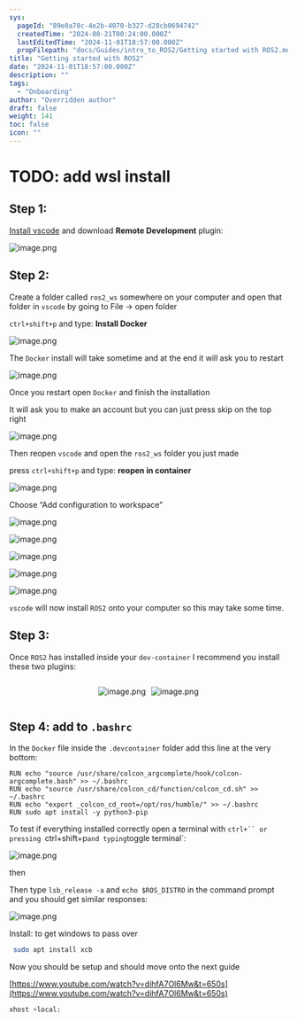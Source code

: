```yaml
---
sys:
  pageId: "89e0a78c-4e2b-4070-b327-d28cb0694742"
  createdTime: "2024-08-21T00:24:00.000Z"
  lastEditedTime: "2024-11-01T18:57:00.000Z"
  propFilepath: "docs/Guides/intro_to_ROS2/Getting started with ROS2.md"
title: "Getting started with ROS2"
date: "2024-11-01T18:57:00.000Z"
description: ""
tags:
  - "Onboarding"
author: "Overridden author"
draft: false
weight: 141
toc: false
icon: ""
---
```


# TODO: add wsl install

## Step 1:

[Install vscode](https://code.visualstudio.com/download) and download **Remote Development** plugin:

![image.png](https://prod-files-secure.s3.us-west-2.amazonaws.com/d518164a-d88e-44d1-a4ee-3adb3bd8bce0/efb52993-1881-4a40-b95e-6f020334f022/image.png?X-Amz-Algorithm=AWS4-HMAC-SHA256&X-Amz-Content-Sha256=UNSIGNED-PAYLOAD&X-Amz-Credential=ASIAZI2LB4665EVKASLT%2F20250429%2Fus-west-2%2Fs3%2Faws4_request&X-Amz-Date=20250429T022352Z&X-Amz-Expires=3600&X-Amz-Security-Token=IQoJb3JpZ2luX2VjEOn%2F%2F%2F%2F%2F%2F%2F%2F%2F%2FwEaCXVzLXdlc3QtMiJGMEQCIBqASpju%2B6bRoflo7GjLf%2B5%2Bi2URUSk2lh7tMrjxZ%2FAtAiBL4X6AdqqT4UsupVW6fwT%2FQUmi9jAFcjgQfKVDFqF5gCqIBAiC%2F%2F%2F%2F%2F%2F%2F%2F%2F%2F8BEAAaDDYzNzQyMzE4MzgwNSIMKujova6HyzzX1gQLKtwDbScR6ZBTV8rKGYJqNnZAX8GSneM9DTMYsOs9VO%2F0Dwf5xEK8dF5jRuQyq%2B7xw%2Fhei%2FN3nU%2Ft0imNHKQKU89hEbxDnl2kp%2BXYN382tmJ9A2H5sB2vX%2FkWcDxc5xZCnw%2FZanV1BaUxGGjfTNSRpWvL34SHjYJXHRsQe8SsDdbLUiwNC7nCJY0uMfdAMNTpsCQKjtg%2FPVNwGnuxGOtAeaQ9Pui1KmlQoW%2B5noZZe7uqa9smp6WN86QOnt7pWJdjMuhL9fOUubo%2FfOzFnyyzg%2Br3lJ0Hy57baDIFqOqjeXdC9TQy2lMRlum8Can%2Bu0lCFPzXQj4Q%2FKC9dnidVQ97E5CSl2Fxp6qLzEJPA47nyQ7w1mES2Qawr4%2Bv%2BCpf4w4V%2FrVa3xAnNkSt2ysGSdW90INFV8XArsW%2FHjPVgwOKins%2BHdIHc86yZsFlGHf%2Ba0%2BbVgvseh7Dbbvc4fCVHYxCcgQ0o2KBFe7XuYbT0rZyrS88E%2BhZah53KWC0%2FW%2FdnXwXe%2FZ3WRWn2ZvbP2Dq8RWObxxl9ZOodxN16Buw3lhwM3KkoZuTQh44djyQY%2BaAIlnUxhmDtuOB89QK2dKBsytqDNSIrQeLbjPQ2ioobQ4v2wqVhNPq5d3WEApzGTMWE4owpr%2FAwAY6pgEIgl4gLrnXHAeqUyOaPNHOjSZmJAJu%2FfQZj3gFSMXs6hMCCgKfk41ocXJAuxm%2BvWTCygGeqiNbx9XVMUj1GEGkHRR6nW62TzMWeMvdcH63ufCnwvwqHCUeL%2B2APoBcXq0IvEZIJ4jSNHDbP2o%2F2jB%2BsOLApGkxIp75T2a6RZj03wMybxm0NF%2BO3DUcJtrIppic8CjfrTSAG5MyJa9kiIGgg%2FinDKSf&X-Amz-Signature=6252514cb65f8e316276cdcd197188d50c4840e79a996a7999a990235a44a179&X-Amz-SignedHeaders=host&x-id=GetObject)

## Step 2:

Create a folder called `ros2_ws` somewhere on your computer and open that folder in `vscode` by going to File → open folder 

`ctrl+shift+p` and type: **Install Docker**

![image.png](https://prod-files-secure.s3.us-west-2.amazonaws.com/d518164a-d88e-44d1-a4ee-3adb3bd8bce0/2269dc0e-1cd5-47ff-bceb-c04ad9b2eab0/image.png?X-Amz-Algorithm=AWS4-HMAC-SHA256&X-Amz-Content-Sha256=UNSIGNED-PAYLOAD&X-Amz-Credential=ASIAZI2LB4665EVKASLT%2F20250429%2Fus-west-2%2Fs3%2Faws4_request&X-Amz-Date=20250429T022352Z&X-Amz-Expires=3600&X-Amz-Security-Token=IQoJb3JpZ2luX2VjEOn%2F%2F%2F%2F%2F%2F%2F%2F%2F%2FwEaCXVzLXdlc3QtMiJGMEQCIBqASpju%2B6bRoflo7GjLf%2B5%2Bi2URUSk2lh7tMrjxZ%2FAtAiBL4X6AdqqT4UsupVW6fwT%2FQUmi9jAFcjgQfKVDFqF5gCqIBAiC%2F%2F%2F%2F%2F%2F%2F%2F%2F%2F8BEAAaDDYzNzQyMzE4MzgwNSIMKujova6HyzzX1gQLKtwDbScR6ZBTV8rKGYJqNnZAX8GSneM9DTMYsOs9VO%2F0Dwf5xEK8dF5jRuQyq%2B7xw%2Fhei%2FN3nU%2Ft0imNHKQKU89hEbxDnl2kp%2BXYN382tmJ9A2H5sB2vX%2FkWcDxc5xZCnw%2FZanV1BaUxGGjfTNSRpWvL34SHjYJXHRsQe8SsDdbLUiwNC7nCJY0uMfdAMNTpsCQKjtg%2FPVNwGnuxGOtAeaQ9Pui1KmlQoW%2B5noZZe7uqa9smp6WN86QOnt7pWJdjMuhL9fOUubo%2FfOzFnyyzg%2Br3lJ0Hy57baDIFqOqjeXdC9TQy2lMRlum8Can%2Bu0lCFPzXQj4Q%2FKC9dnidVQ97E5CSl2Fxp6qLzEJPA47nyQ7w1mES2Qawr4%2Bv%2BCpf4w4V%2FrVa3xAnNkSt2ysGSdW90INFV8XArsW%2FHjPVgwOKins%2BHdIHc86yZsFlGHf%2Ba0%2BbVgvseh7Dbbvc4fCVHYxCcgQ0o2KBFe7XuYbT0rZyrS88E%2BhZah53KWC0%2FW%2FdnXwXe%2FZ3WRWn2ZvbP2Dq8RWObxxl9ZOodxN16Buw3lhwM3KkoZuTQh44djyQY%2BaAIlnUxhmDtuOB89QK2dKBsytqDNSIrQeLbjPQ2ioobQ4v2wqVhNPq5d3WEApzGTMWE4owpr%2FAwAY6pgEIgl4gLrnXHAeqUyOaPNHOjSZmJAJu%2FfQZj3gFSMXs6hMCCgKfk41ocXJAuxm%2BvWTCygGeqiNbx9XVMUj1GEGkHRR6nW62TzMWeMvdcH63ufCnwvwqHCUeL%2B2APoBcXq0IvEZIJ4jSNHDbP2o%2F2jB%2BsOLApGkxIp75T2a6RZj03wMybxm0NF%2BO3DUcJtrIppic8CjfrTSAG5MyJa9kiIGgg%2FinDKSf&X-Amz-Signature=9655f9c10fe026ce2802e4b1ffab9b0844f85ac1a9d6ac33f68f95c76c3c8d65&X-Amz-SignedHeaders=host&x-id=GetObject)

The `Docker` install will take sometime and at the end it will ask you to restart

![image.png](https://prod-files-secure.s3.us-west-2.amazonaws.com/d518164a-d88e-44d1-a4ee-3adb3bd8bce0/ed233f78-be33-4b1f-b89c-9c346c0e961e/image.png?X-Amz-Algorithm=AWS4-HMAC-SHA256&X-Amz-Content-Sha256=UNSIGNED-PAYLOAD&X-Amz-Credential=ASIAZI2LB4665EVKASLT%2F20250429%2Fus-west-2%2Fs3%2Faws4_request&X-Amz-Date=20250429T022352Z&X-Amz-Expires=3600&X-Amz-Security-Token=IQoJb3JpZ2luX2VjEOn%2F%2F%2F%2F%2F%2F%2F%2F%2F%2FwEaCXVzLXdlc3QtMiJGMEQCIBqASpju%2B6bRoflo7GjLf%2B5%2Bi2URUSk2lh7tMrjxZ%2FAtAiBL4X6AdqqT4UsupVW6fwT%2FQUmi9jAFcjgQfKVDFqF5gCqIBAiC%2F%2F%2F%2F%2F%2F%2F%2F%2F%2F8BEAAaDDYzNzQyMzE4MzgwNSIMKujova6HyzzX1gQLKtwDbScR6ZBTV8rKGYJqNnZAX8GSneM9DTMYsOs9VO%2F0Dwf5xEK8dF5jRuQyq%2B7xw%2Fhei%2FN3nU%2Ft0imNHKQKU89hEbxDnl2kp%2BXYN382tmJ9A2H5sB2vX%2FkWcDxc5xZCnw%2FZanV1BaUxGGjfTNSRpWvL34SHjYJXHRsQe8SsDdbLUiwNC7nCJY0uMfdAMNTpsCQKjtg%2FPVNwGnuxGOtAeaQ9Pui1KmlQoW%2B5noZZe7uqa9smp6WN86QOnt7pWJdjMuhL9fOUubo%2FfOzFnyyzg%2Br3lJ0Hy57baDIFqOqjeXdC9TQy2lMRlum8Can%2Bu0lCFPzXQj4Q%2FKC9dnidVQ97E5CSl2Fxp6qLzEJPA47nyQ7w1mES2Qawr4%2Bv%2BCpf4w4V%2FrVa3xAnNkSt2ysGSdW90INFV8XArsW%2FHjPVgwOKins%2BHdIHc86yZsFlGHf%2Ba0%2BbVgvseh7Dbbvc4fCVHYxCcgQ0o2KBFe7XuYbT0rZyrS88E%2BhZah53KWC0%2FW%2FdnXwXe%2FZ3WRWn2ZvbP2Dq8RWObxxl9ZOodxN16Buw3lhwM3KkoZuTQh44djyQY%2BaAIlnUxhmDtuOB89QK2dKBsytqDNSIrQeLbjPQ2ioobQ4v2wqVhNPq5d3WEApzGTMWE4owpr%2FAwAY6pgEIgl4gLrnXHAeqUyOaPNHOjSZmJAJu%2FfQZj3gFSMXs6hMCCgKfk41ocXJAuxm%2BvWTCygGeqiNbx9XVMUj1GEGkHRR6nW62TzMWeMvdcH63ufCnwvwqHCUeL%2B2APoBcXq0IvEZIJ4jSNHDbP2o%2F2jB%2BsOLApGkxIp75T2a6RZj03wMybxm0NF%2BO3DUcJtrIppic8CjfrTSAG5MyJa9kiIGgg%2FinDKSf&X-Amz-Signature=66f7636e2548d8e0cc383a6d6278d7fa518955bf9955a98c0b5d1e52248e1e3d&X-Amz-SignedHeaders=host&x-id=GetObject)

Once you restart open `Docker` and finish the installation

It will ask you to make an account but you can just press skip on the top right

![image.png](https://prod-files-secure.s3.us-west-2.amazonaws.com/d518164a-d88e-44d1-a4ee-3adb3bd8bce0/21010ad9-1659-4fd9-9f59-9932a09b2a3d/image.png?X-Amz-Algorithm=AWS4-HMAC-SHA256&X-Amz-Content-Sha256=UNSIGNED-PAYLOAD&X-Amz-Credential=ASIAZI2LB4665EVKASLT%2F20250429%2Fus-west-2%2Fs3%2Faws4_request&X-Amz-Date=20250429T022352Z&X-Amz-Expires=3600&X-Amz-Security-Token=IQoJb3JpZ2luX2VjEOn%2F%2F%2F%2F%2F%2F%2F%2F%2F%2FwEaCXVzLXdlc3QtMiJGMEQCIBqASpju%2B6bRoflo7GjLf%2B5%2Bi2URUSk2lh7tMrjxZ%2FAtAiBL4X6AdqqT4UsupVW6fwT%2FQUmi9jAFcjgQfKVDFqF5gCqIBAiC%2F%2F%2F%2F%2F%2F%2F%2F%2F%2F8BEAAaDDYzNzQyMzE4MzgwNSIMKujova6HyzzX1gQLKtwDbScR6ZBTV8rKGYJqNnZAX8GSneM9DTMYsOs9VO%2F0Dwf5xEK8dF5jRuQyq%2B7xw%2Fhei%2FN3nU%2Ft0imNHKQKU89hEbxDnl2kp%2BXYN382tmJ9A2H5sB2vX%2FkWcDxc5xZCnw%2FZanV1BaUxGGjfTNSRpWvL34SHjYJXHRsQe8SsDdbLUiwNC7nCJY0uMfdAMNTpsCQKjtg%2FPVNwGnuxGOtAeaQ9Pui1KmlQoW%2B5noZZe7uqa9smp6WN86QOnt7pWJdjMuhL9fOUubo%2FfOzFnyyzg%2Br3lJ0Hy57baDIFqOqjeXdC9TQy2lMRlum8Can%2Bu0lCFPzXQj4Q%2FKC9dnidVQ97E5CSl2Fxp6qLzEJPA47nyQ7w1mES2Qawr4%2Bv%2BCpf4w4V%2FrVa3xAnNkSt2ysGSdW90INFV8XArsW%2FHjPVgwOKins%2BHdIHc86yZsFlGHf%2Ba0%2BbVgvseh7Dbbvc4fCVHYxCcgQ0o2KBFe7XuYbT0rZyrS88E%2BhZah53KWC0%2FW%2FdnXwXe%2FZ3WRWn2ZvbP2Dq8RWObxxl9ZOodxN16Buw3lhwM3KkoZuTQh44djyQY%2BaAIlnUxhmDtuOB89QK2dKBsytqDNSIrQeLbjPQ2ioobQ4v2wqVhNPq5d3WEApzGTMWE4owpr%2FAwAY6pgEIgl4gLrnXHAeqUyOaPNHOjSZmJAJu%2FfQZj3gFSMXs6hMCCgKfk41ocXJAuxm%2BvWTCygGeqiNbx9XVMUj1GEGkHRR6nW62TzMWeMvdcH63ufCnwvwqHCUeL%2B2APoBcXq0IvEZIJ4jSNHDbP2o%2F2jB%2BsOLApGkxIp75T2a6RZj03wMybxm0NF%2BO3DUcJtrIppic8CjfrTSAG5MyJa9kiIGgg%2FinDKSf&X-Amz-Signature=fa8dbe115e4fa9bae5d17652bcfe71e4f24b7c2c5eda6d6ece6ea6cb7662a9e4&X-Amz-SignedHeaders=host&x-id=GetObject)

Then reopen `vscode` and open the `ros2_ws` folder you just made

press `ctrl+shift+p` and type: **reopen in container**

![image.png](https://prod-files-secure.s3.us-west-2.amazonaws.com/d518164a-d88e-44d1-a4ee-3adb3bd8bce0/4e93b8c2-41ad-488c-8095-c74205196118/image.png?X-Amz-Algorithm=AWS4-HMAC-SHA256&X-Amz-Content-Sha256=UNSIGNED-PAYLOAD&X-Amz-Credential=ASIAZI2LB4665EVKASLT%2F20250429%2Fus-west-2%2Fs3%2Faws4_request&X-Amz-Date=20250429T022352Z&X-Amz-Expires=3600&X-Amz-Security-Token=IQoJb3JpZ2luX2VjEOn%2F%2F%2F%2F%2F%2F%2F%2F%2F%2FwEaCXVzLXdlc3QtMiJGMEQCIBqASpju%2B6bRoflo7GjLf%2B5%2Bi2URUSk2lh7tMrjxZ%2FAtAiBL4X6AdqqT4UsupVW6fwT%2FQUmi9jAFcjgQfKVDFqF5gCqIBAiC%2F%2F%2F%2F%2F%2F%2F%2F%2F%2F8BEAAaDDYzNzQyMzE4MzgwNSIMKujova6HyzzX1gQLKtwDbScR6ZBTV8rKGYJqNnZAX8GSneM9DTMYsOs9VO%2F0Dwf5xEK8dF5jRuQyq%2B7xw%2Fhei%2FN3nU%2Ft0imNHKQKU89hEbxDnl2kp%2BXYN382tmJ9A2H5sB2vX%2FkWcDxc5xZCnw%2FZanV1BaUxGGjfTNSRpWvL34SHjYJXHRsQe8SsDdbLUiwNC7nCJY0uMfdAMNTpsCQKjtg%2FPVNwGnuxGOtAeaQ9Pui1KmlQoW%2B5noZZe7uqa9smp6WN86QOnt7pWJdjMuhL9fOUubo%2FfOzFnyyzg%2Br3lJ0Hy57baDIFqOqjeXdC9TQy2lMRlum8Can%2Bu0lCFPzXQj4Q%2FKC9dnidVQ97E5CSl2Fxp6qLzEJPA47nyQ7w1mES2Qawr4%2Bv%2BCpf4w4V%2FrVa3xAnNkSt2ysGSdW90INFV8XArsW%2FHjPVgwOKins%2BHdIHc86yZsFlGHf%2Ba0%2BbVgvseh7Dbbvc4fCVHYxCcgQ0o2KBFe7XuYbT0rZyrS88E%2BhZah53KWC0%2FW%2FdnXwXe%2FZ3WRWn2ZvbP2Dq8RWObxxl9ZOodxN16Buw3lhwM3KkoZuTQh44djyQY%2BaAIlnUxhmDtuOB89QK2dKBsytqDNSIrQeLbjPQ2ioobQ4v2wqVhNPq5d3WEApzGTMWE4owpr%2FAwAY6pgEIgl4gLrnXHAeqUyOaPNHOjSZmJAJu%2FfQZj3gFSMXs6hMCCgKfk41ocXJAuxm%2BvWTCygGeqiNbx9XVMUj1GEGkHRR6nW62TzMWeMvdcH63ufCnwvwqHCUeL%2B2APoBcXq0IvEZIJ4jSNHDbP2o%2F2jB%2BsOLApGkxIp75T2a6RZj03wMybxm0NF%2BO3DUcJtrIppic8CjfrTSAG5MyJa9kiIGgg%2FinDKSf&X-Amz-Signature=1b71dc91afc62137ac0ca292d26fd299d18d9c3aa14950552923b2f90ba31ca8&X-Amz-SignedHeaders=host&x-id=GetObject)

Choose “Add configuration to workspace”

![image.png](https://prod-files-secure.s3.us-west-2.amazonaws.com/d518164a-d88e-44d1-a4ee-3adb3bd8bce0/9560b282-5060-4989-ba37-97e7b2c22476/image.png?X-Amz-Algorithm=AWS4-HMAC-SHA256&X-Amz-Content-Sha256=UNSIGNED-PAYLOAD&X-Amz-Credential=ASIAZI2LB4665EVKASLT%2F20250429%2Fus-west-2%2Fs3%2Faws4_request&X-Amz-Date=20250429T022352Z&X-Amz-Expires=3600&X-Amz-Security-Token=IQoJb3JpZ2luX2VjEOn%2F%2F%2F%2F%2F%2F%2F%2F%2F%2FwEaCXVzLXdlc3QtMiJGMEQCIBqASpju%2B6bRoflo7GjLf%2B5%2Bi2URUSk2lh7tMrjxZ%2FAtAiBL4X6AdqqT4UsupVW6fwT%2FQUmi9jAFcjgQfKVDFqF5gCqIBAiC%2F%2F%2F%2F%2F%2F%2F%2F%2F%2F8BEAAaDDYzNzQyMzE4MzgwNSIMKujova6HyzzX1gQLKtwDbScR6ZBTV8rKGYJqNnZAX8GSneM9DTMYsOs9VO%2F0Dwf5xEK8dF5jRuQyq%2B7xw%2Fhei%2FN3nU%2Ft0imNHKQKU89hEbxDnl2kp%2BXYN382tmJ9A2H5sB2vX%2FkWcDxc5xZCnw%2FZanV1BaUxGGjfTNSRpWvL34SHjYJXHRsQe8SsDdbLUiwNC7nCJY0uMfdAMNTpsCQKjtg%2FPVNwGnuxGOtAeaQ9Pui1KmlQoW%2B5noZZe7uqa9smp6WN86QOnt7pWJdjMuhL9fOUubo%2FfOzFnyyzg%2Br3lJ0Hy57baDIFqOqjeXdC9TQy2lMRlum8Can%2Bu0lCFPzXQj4Q%2FKC9dnidVQ97E5CSl2Fxp6qLzEJPA47nyQ7w1mES2Qawr4%2Bv%2BCpf4w4V%2FrVa3xAnNkSt2ysGSdW90INFV8XArsW%2FHjPVgwOKins%2BHdIHc86yZsFlGHf%2Ba0%2BbVgvseh7Dbbvc4fCVHYxCcgQ0o2KBFe7XuYbT0rZyrS88E%2BhZah53KWC0%2FW%2FdnXwXe%2FZ3WRWn2ZvbP2Dq8RWObxxl9ZOodxN16Buw3lhwM3KkoZuTQh44djyQY%2BaAIlnUxhmDtuOB89QK2dKBsytqDNSIrQeLbjPQ2ioobQ4v2wqVhNPq5d3WEApzGTMWE4owpr%2FAwAY6pgEIgl4gLrnXHAeqUyOaPNHOjSZmJAJu%2FfQZj3gFSMXs6hMCCgKfk41ocXJAuxm%2BvWTCygGeqiNbx9XVMUj1GEGkHRR6nW62TzMWeMvdcH63ufCnwvwqHCUeL%2B2APoBcXq0IvEZIJ4jSNHDbP2o%2F2jB%2BsOLApGkxIp75T2a6RZj03wMybxm0NF%2BO3DUcJtrIppic8CjfrTSAG5MyJa9kiIGgg%2FinDKSf&X-Amz-Signature=ca36bf9f6494735524b8ec2881d0e4ac21ee7518869e33677643431e2343a69c&X-Amz-SignedHeaders=host&x-id=GetObject)

![image.png](https://prod-files-secure.s3.us-west-2.amazonaws.com/d518164a-d88e-44d1-a4ee-3adb3bd8bce0/2ee63f81-886b-48e8-a553-dc6e5eac99e4/image.png?X-Amz-Algorithm=AWS4-HMAC-SHA256&X-Amz-Content-Sha256=UNSIGNED-PAYLOAD&X-Amz-Credential=ASIAZI2LB4665EVKASLT%2F20250429%2Fus-west-2%2Fs3%2Faws4_request&X-Amz-Date=20250429T022352Z&X-Amz-Expires=3600&X-Amz-Security-Token=IQoJb3JpZ2luX2VjEOn%2F%2F%2F%2F%2F%2F%2F%2F%2F%2FwEaCXVzLXdlc3QtMiJGMEQCIBqASpju%2B6bRoflo7GjLf%2B5%2Bi2URUSk2lh7tMrjxZ%2FAtAiBL4X6AdqqT4UsupVW6fwT%2FQUmi9jAFcjgQfKVDFqF5gCqIBAiC%2F%2F%2F%2F%2F%2F%2F%2F%2F%2F8BEAAaDDYzNzQyMzE4MzgwNSIMKujova6HyzzX1gQLKtwDbScR6ZBTV8rKGYJqNnZAX8GSneM9DTMYsOs9VO%2F0Dwf5xEK8dF5jRuQyq%2B7xw%2Fhei%2FN3nU%2Ft0imNHKQKU89hEbxDnl2kp%2BXYN382tmJ9A2H5sB2vX%2FkWcDxc5xZCnw%2FZanV1BaUxGGjfTNSRpWvL34SHjYJXHRsQe8SsDdbLUiwNC7nCJY0uMfdAMNTpsCQKjtg%2FPVNwGnuxGOtAeaQ9Pui1KmlQoW%2B5noZZe7uqa9smp6WN86QOnt7pWJdjMuhL9fOUubo%2FfOzFnyyzg%2Br3lJ0Hy57baDIFqOqjeXdC9TQy2lMRlum8Can%2Bu0lCFPzXQj4Q%2FKC9dnidVQ97E5CSl2Fxp6qLzEJPA47nyQ7w1mES2Qawr4%2Bv%2BCpf4w4V%2FrVa3xAnNkSt2ysGSdW90INFV8XArsW%2FHjPVgwOKins%2BHdIHc86yZsFlGHf%2Ba0%2BbVgvseh7Dbbvc4fCVHYxCcgQ0o2KBFe7XuYbT0rZyrS88E%2BhZah53KWC0%2FW%2FdnXwXe%2FZ3WRWn2ZvbP2Dq8RWObxxl9ZOodxN16Buw3lhwM3KkoZuTQh44djyQY%2BaAIlnUxhmDtuOB89QK2dKBsytqDNSIrQeLbjPQ2ioobQ4v2wqVhNPq5d3WEApzGTMWE4owpr%2FAwAY6pgEIgl4gLrnXHAeqUyOaPNHOjSZmJAJu%2FfQZj3gFSMXs6hMCCgKfk41ocXJAuxm%2BvWTCygGeqiNbx9XVMUj1GEGkHRR6nW62TzMWeMvdcH63ufCnwvwqHCUeL%2B2APoBcXq0IvEZIJ4jSNHDbP2o%2F2jB%2BsOLApGkxIp75T2a6RZj03wMybxm0NF%2BO3DUcJtrIppic8CjfrTSAG5MyJa9kiIGgg%2FinDKSf&X-Amz-Signature=eef7c220fad42d42612e5f1c4ff9f1e69a578e946de9aef67b5c040d11f96155&X-Amz-SignedHeaders=host&x-id=GetObject)

![image.png](https://prod-files-secure.s3.us-west-2.amazonaws.com/d518164a-d88e-44d1-a4ee-3adb3bd8bce0/ae1580b2-b048-407e-aed9-b584224a7a04/image.png?X-Amz-Algorithm=AWS4-HMAC-SHA256&X-Amz-Content-Sha256=UNSIGNED-PAYLOAD&X-Amz-Credential=ASIAZI2LB4665EVKASLT%2F20250429%2Fus-west-2%2Fs3%2Faws4_request&X-Amz-Date=20250429T022352Z&X-Amz-Expires=3600&X-Amz-Security-Token=IQoJb3JpZ2luX2VjEOn%2F%2F%2F%2F%2F%2F%2F%2F%2F%2FwEaCXVzLXdlc3QtMiJGMEQCIBqASpju%2B6bRoflo7GjLf%2B5%2Bi2URUSk2lh7tMrjxZ%2FAtAiBL4X6AdqqT4UsupVW6fwT%2FQUmi9jAFcjgQfKVDFqF5gCqIBAiC%2F%2F%2F%2F%2F%2F%2F%2F%2F%2F8BEAAaDDYzNzQyMzE4MzgwNSIMKujova6HyzzX1gQLKtwDbScR6ZBTV8rKGYJqNnZAX8GSneM9DTMYsOs9VO%2F0Dwf5xEK8dF5jRuQyq%2B7xw%2Fhei%2FN3nU%2Ft0imNHKQKU89hEbxDnl2kp%2BXYN382tmJ9A2H5sB2vX%2FkWcDxc5xZCnw%2FZanV1BaUxGGjfTNSRpWvL34SHjYJXHRsQe8SsDdbLUiwNC7nCJY0uMfdAMNTpsCQKjtg%2FPVNwGnuxGOtAeaQ9Pui1KmlQoW%2B5noZZe7uqa9smp6WN86QOnt7pWJdjMuhL9fOUubo%2FfOzFnyyzg%2Br3lJ0Hy57baDIFqOqjeXdC9TQy2lMRlum8Can%2Bu0lCFPzXQj4Q%2FKC9dnidVQ97E5CSl2Fxp6qLzEJPA47nyQ7w1mES2Qawr4%2Bv%2BCpf4w4V%2FrVa3xAnNkSt2ysGSdW90INFV8XArsW%2FHjPVgwOKins%2BHdIHc86yZsFlGHf%2Ba0%2BbVgvseh7Dbbvc4fCVHYxCcgQ0o2KBFe7XuYbT0rZyrS88E%2BhZah53KWC0%2FW%2FdnXwXe%2FZ3WRWn2ZvbP2Dq8RWObxxl9ZOodxN16Buw3lhwM3KkoZuTQh44djyQY%2BaAIlnUxhmDtuOB89QK2dKBsytqDNSIrQeLbjPQ2ioobQ4v2wqVhNPq5d3WEApzGTMWE4owpr%2FAwAY6pgEIgl4gLrnXHAeqUyOaPNHOjSZmJAJu%2FfQZj3gFSMXs6hMCCgKfk41ocXJAuxm%2BvWTCygGeqiNbx9XVMUj1GEGkHRR6nW62TzMWeMvdcH63ufCnwvwqHCUeL%2B2APoBcXq0IvEZIJ4jSNHDbP2o%2F2jB%2BsOLApGkxIp75T2a6RZj03wMybxm0NF%2BO3DUcJtrIppic8CjfrTSAG5MyJa9kiIGgg%2FinDKSf&X-Amz-Signature=bb678cdf65f982e4bfb9bba1000b8b2b59fb98111a532686ffd1b869f566e2dc&X-Amz-SignedHeaders=host&x-id=GetObject)

![image.png](https://prod-files-secure.s3.us-west-2.amazonaws.com/d518164a-d88e-44d1-a4ee-3adb3bd8bce0/53255b28-f75e-430f-b9e3-c0ac8577e42b/image.png?X-Amz-Algorithm=AWS4-HMAC-SHA256&X-Amz-Content-Sha256=UNSIGNED-PAYLOAD&X-Amz-Credential=ASIAZI2LB4665EVKASLT%2F20250429%2Fus-west-2%2Fs3%2Faws4_request&X-Amz-Date=20250429T022352Z&X-Amz-Expires=3600&X-Amz-Security-Token=IQoJb3JpZ2luX2VjEOn%2F%2F%2F%2F%2F%2F%2F%2F%2F%2FwEaCXVzLXdlc3QtMiJGMEQCIBqASpju%2B6bRoflo7GjLf%2B5%2Bi2URUSk2lh7tMrjxZ%2FAtAiBL4X6AdqqT4UsupVW6fwT%2FQUmi9jAFcjgQfKVDFqF5gCqIBAiC%2F%2F%2F%2F%2F%2F%2F%2F%2F%2F8BEAAaDDYzNzQyMzE4MzgwNSIMKujova6HyzzX1gQLKtwDbScR6ZBTV8rKGYJqNnZAX8GSneM9DTMYsOs9VO%2F0Dwf5xEK8dF5jRuQyq%2B7xw%2Fhei%2FN3nU%2Ft0imNHKQKU89hEbxDnl2kp%2BXYN382tmJ9A2H5sB2vX%2FkWcDxc5xZCnw%2FZanV1BaUxGGjfTNSRpWvL34SHjYJXHRsQe8SsDdbLUiwNC7nCJY0uMfdAMNTpsCQKjtg%2FPVNwGnuxGOtAeaQ9Pui1KmlQoW%2B5noZZe7uqa9smp6WN86QOnt7pWJdjMuhL9fOUubo%2FfOzFnyyzg%2Br3lJ0Hy57baDIFqOqjeXdC9TQy2lMRlum8Can%2Bu0lCFPzXQj4Q%2FKC9dnidVQ97E5CSl2Fxp6qLzEJPA47nyQ7w1mES2Qawr4%2Bv%2BCpf4w4V%2FrVa3xAnNkSt2ysGSdW90INFV8XArsW%2FHjPVgwOKins%2BHdIHc86yZsFlGHf%2Ba0%2BbVgvseh7Dbbvc4fCVHYxCcgQ0o2KBFe7XuYbT0rZyrS88E%2BhZah53KWC0%2FW%2FdnXwXe%2FZ3WRWn2ZvbP2Dq8RWObxxl9ZOodxN16Buw3lhwM3KkoZuTQh44djyQY%2BaAIlnUxhmDtuOB89QK2dKBsytqDNSIrQeLbjPQ2ioobQ4v2wqVhNPq5d3WEApzGTMWE4owpr%2FAwAY6pgEIgl4gLrnXHAeqUyOaPNHOjSZmJAJu%2FfQZj3gFSMXs6hMCCgKfk41ocXJAuxm%2BvWTCygGeqiNbx9XVMUj1GEGkHRR6nW62TzMWeMvdcH63ufCnwvwqHCUeL%2B2APoBcXq0IvEZIJ4jSNHDbP2o%2F2jB%2BsOLApGkxIp75T2a6RZj03wMybxm0NF%2BO3DUcJtrIppic8CjfrTSAG5MyJa9kiIGgg%2FinDKSf&X-Amz-Signature=65863e4acbaa12172970fc94dad7a7d24b5482f45a4d610b53deda9b323c943f&X-Amz-SignedHeaders=host&x-id=GetObject)

![image.png](https://prod-files-secure.s3.us-west-2.amazonaws.com/d518164a-d88e-44d1-a4ee-3adb3bd8bce0/7c562767-5af9-4ffb-97d1-327bcdf4ee00/image.png?X-Amz-Algorithm=AWS4-HMAC-SHA256&X-Amz-Content-Sha256=UNSIGNED-PAYLOAD&X-Amz-Credential=ASIAZI2LB4665EVKASLT%2F20250429%2Fus-west-2%2Fs3%2Faws4_request&X-Amz-Date=20250429T022352Z&X-Amz-Expires=3600&X-Amz-Security-Token=IQoJb3JpZ2luX2VjEOn%2F%2F%2F%2F%2F%2F%2F%2F%2F%2FwEaCXVzLXdlc3QtMiJGMEQCIBqASpju%2B6bRoflo7GjLf%2B5%2Bi2URUSk2lh7tMrjxZ%2FAtAiBL4X6AdqqT4UsupVW6fwT%2FQUmi9jAFcjgQfKVDFqF5gCqIBAiC%2F%2F%2F%2F%2F%2F%2F%2F%2F%2F8BEAAaDDYzNzQyMzE4MzgwNSIMKujova6HyzzX1gQLKtwDbScR6ZBTV8rKGYJqNnZAX8GSneM9DTMYsOs9VO%2F0Dwf5xEK8dF5jRuQyq%2B7xw%2Fhei%2FN3nU%2Ft0imNHKQKU89hEbxDnl2kp%2BXYN382tmJ9A2H5sB2vX%2FkWcDxc5xZCnw%2FZanV1BaUxGGjfTNSRpWvL34SHjYJXHRsQe8SsDdbLUiwNC7nCJY0uMfdAMNTpsCQKjtg%2FPVNwGnuxGOtAeaQ9Pui1KmlQoW%2B5noZZe7uqa9smp6WN86QOnt7pWJdjMuhL9fOUubo%2FfOzFnyyzg%2Br3lJ0Hy57baDIFqOqjeXdC9TQy2lMRlum8Can%2Bu0lCFPzXQj4Q%2FKC9dnidVQ97E5CSl2Fxp6qLzEJPA47nyQ7w1mES2Qawr4%2Bv%2BCpf4w4V%2FrVa3xAnNkSt2ysGSdW90INFV8XArsW%2FHjPVgwOKins%2BHdIHc86yZsFlGHf%2Ba0%2BbVgvseh7Dbbvc4fCVHYxCcgQ0o2KBFe7XuYbT0rZyrS88E%2BhZah53KWC0%2FW%2FdnXwXe%2FZ3WRWn2ZvbP2Dq8RWObxxl9ZOodxN16Buw3lhwM3KkoZuTQh44djyQY%2BaAIlnUxhmDtuOB89QK2dKBsytqDNSIrQeLbjPQ2ioobQ4v2wqVhNPq5d3WEApzGTMWE4owpr%2FAwAY6pgEIgl4gLrnXHAeqUyOaPNHOjSZmJAJu%2FfQZj3gFSMXs6hMCCgKfk41ocXJAuxm%2BvWTCygGeqiNbx9XVMUj1GEGkHRR6nW62TzMWeMvdcH63ufCnwvwqHCUeL%2B2APoBcXq0IvEZIJ4jSNHDbP2o%2F2jB%2BsOLApGkxIp75T2a6RZj03wMybxm0NF%2BO3DUcJtrIppic8CjfrTSAG5MyJa9kiIGgg%2FinDKSf&X-Amz-Signature=f1c8c7802698bc04b788b72240b973a49ad46e9789fd4ba96156c61c059684a2&X-Amz-SignedHeaders=host&x-id=GetObject)

`vscode` will now install `ROS2` onto your computer so this may take some time.

## Step 3:

Once `ROS2` has installed inside your `dev-container` I recommend you install these two plugins:

<div style="display: flex;flex-direction: row; column-gap:10px; max-width: 630px;justify-content: center;">
<div>

![image.png](https://prod-files-secure.s3.us-west-2.amazonaws.com/d518164a-d88e-44d1-a4ee-3adb3bd8bce0/3fc3d550-5a54-4ba1-ba6b-faa01cdb7369/image.png?X-Amz-Algorithm=AWS4-HMAC-SHA256&X-Amz-Content-Sha256=UNSIGNED-PAYLOAD&X-Amz-Credential=ASIAZI2LB466QLYJP3WL%2F20250429%2Fus-west-2%2Fs3%2Faws4_request&X-Amz-Date=20250429T022353Z&X-Amz-Expires=3600&X-Amz-Security-Token=IQoJb3JpZ2luX2VjEOn%2F%2F%2F%2F%2F%2F%2F%2F%2F%2FwEaCXVzLXdlc3QtMiJHMEUCIQD5iLR%2B3jxKYQidWRLL90wShDEFsDG7wQI3nDiWvdq%2BpgIgLHJARix3kckLS9V%2Bo6sNlOaVlHukJkMX2%2FD54kjfWGkqiAQIgv%2F%2F%2F%2F%2F%2F%2F%2F%2F%2FARAAGgw2Mzc0MjMxODM4MDUiDPCVDpuvWaDCAv7rjSrcAy9BkebrtLQanCHXEAWtUH1FweQwZEWhJOtbMf%2F34Qs9gsG13gybF5cozaLpVBxjSJd1sEUOUEp1KsouApzncrspXUkTc%2FaBLJc1dEmSxUFhPBXKIJTEqKqava2%2FsZKFGWr9HB%2Fz4P3oWZyB1TX5FgxXBVr6HPWEW4OD1r18jpiVa8rxMMbBswuWc7WgRLI%2FN974RJo%2B2Sk432YWkcSM%2BMJmIfCkip%2FaxNhNxduwUnrlvI6rP%2FzxWdcSYeEyL5O%2F8C%2FsZzmyQKWc4fjex3v3LF6znkU30XGQwjSdbLrNoZUr7Py0FaPzR8I3pWZo3IW6X%2F5qZvozb92Y%2FOU8er1TSA1FivtUPcKkHyVfv%2BzO%2FpWHXFjvhuG0pNr7oU%2FG0p3wOzrNVmOPKcF47XdrfVWOJ6um25fDagAZAHgbRNpPEexI6PTRpnCBIWGgl6FN1fiPbGZCqZraN5wPV5oXYriSZ9YD8ZCDofmWlv9c%2Bk2TjaoLWSbqdMDB%2BZSSyQRMcXXzc0nJPPXft4FZATZ9Q2GiNdpfHVPRdbs8f9NaUGRGQ0sOxqY9XErBdlnIffHfM6p0Aafc%2FlArHthNkPG9WsFmyhGQhVPc0QD4fOszo9xtJwsp9zh9lWhKZrJBcuMcMNS%2BwMAGOqUBGGdtatMWIlRLQvm7iKYqs9EQ4XkEU0nHOKk69rCIVd%2BRImzEL5Dq2WCVJlR5SAoC9X7LVK9hmDnYImUuvmor13glWp1D36IkyhVJBWB2Q87TyWOZm%2BMziq1ApYme2rYMPzErUKNn8GYkK%2B5D%2B7Ie2s0UGpY8AFxkuEMmMfjGrK%2BCd9n8CSTxJoPfH9inoUskp6x0NXYUcRFFNkG3ivNZPe9zA9YS&X-Amz-Signature=071bc5c9a2c6b6760bc9a76d02e7e7730e670971ceebd4180322723d4a09f5fe&X-Amz-SignedHeaders=host&x-id=GetObject)

</div>
<div>

![image.png](https://prod-files-secure.s3.us-west-2.amazonaws.com/d518164a-d88e-44d1-a4ee-3adb3bd8bce0/d994cc66-13c2-4093-a5a3-f84cf4601a82/image.png?X-Amz-Algorithm=AWS4-HMAC-SHA256&X-Amz-Content-Sha256=UNSIGNED-PAYLOAD&X-Amz-Credential=ASIAZI2LB466WYEG4YXC%2F20250429%2Fus-west-2%2Fs3%2Faws4_request&X-Amz-Date=20250429T022354Z&X-Amz-Expires=3600&X-Amz-Security-Token=IQoJb3JpZ2luX2VjEOn%2F%2F%2F%2F%2F%2F%2F%2F%2F%2FwEaCXVzLXdlc3QtMiJHMEUCIFHqB2p2juUF8Y6OHBp7X4MQ8xXfFuSsXK2V0Yrz7rxTAiEAuIJPhngW6SL1nph%2BRGl7voi4x9cguoMIyYI9AWK2I6QqiAQIgv%2F%2F%2F%2F%2F%2F%2F%2F%2F%2FARAAGgw2Mzc0MjMxODM4MDUiDMzxdYXYQwaI6HEQSircAxRnuSrIMxhvhPScBwsaGAjzbdMOJ14mu7GE6SJXajmVMlIzyBgUxtAS%2F2SP9XPR4x2ZckAZXKaP%2FmNejnnej6Tqu3vKwMNdyDqjesDdCTqVX1N%2Bhf%2B3qXqTbyjMTrldAxIMKhEqhfHgUkZdMOgWxNKwCYTVDKRM1mphFv8PAc4iI02CbCpfb3Pq7xULr99mG1ENN%2BZnjjNpdijnf4l0klN2KuzmbuJpWAvscvVdWMNYVW5vgNh3d%2BPOj%2BXfgs9kYRtJI16TXWA2q%2B678SQ63dC84HgCKi9xmsl58o3goQahz93KClmbuU411fJFQkYL7UfZpDaeDGR9QmHPJOcVNpkjSld8TjOHHvmbm3MiJJUxOk0%2Bn%2FgaFNgufZjpBsBrVlZF2VMNHGCbA%2FQhRF6aUwMsExkx5zbibyv6EYB8td%2BKtXqYO9P0d02GH8D4IsdkqpAO2Eweo9R5SsM3wUoaeAoGy4PQNXx6ftPLdhqlOPqOzW2bZsrh6gBCqarI4VIWd3qnqZUIzFG1oPYwt2eBe4cUdsaLxaFWRQPAnkeAO03piCXK%2FkgFI4KdFP4Pxn6k3f58i0dDausN4nUWC%2FXKN0j2FVX3z%2FsjeOi38fCqqawpHXHmqOb0njkp9XxEMJW%2FwMAGOqUBxqGzoPc9cbz%2F1%2BX4cWrmnCq%2B%2FpJUDS5jtN1zb3OEm1yLU74rXrsOFrTaQSNocUlgcfr4dXY30kNNLYSmFdM2j0Y7Gq82Z62s1LgSiEOE6QmVJZrcQNqhUe2YOIpGvPLfe7Gr8kpx%2F1GQu5cc%2B4O4Z%2BMm2EV9d6XLTCVO8CiPCX8%2F2%2FapvsKbhnQm%2BmUTr%2FLznXiB%2ByGZYRKt9hkbg2Rw1Swv8gr1&X-Amz-Signature=a097a5b42243a61e754f9c5cef6f9ea66f8a40d5b2575a44e0a65bfc4a8e5d5d&X-Amz-SignedHeaders=host&x-id=GetObject)

</div>
</div>

## Step 4: add to `.bashrc`

In the `Docker` file inside the `.devcontainer` folder add this line at the very bottom: 

```docker
RUN echo "source /usr/share/colcon_argcomplete/hook/colcon-argcomplete.bash" >> ~/.bashrc
RUN echo "source /usr/share/colcon_cd/function/colcon_cd.sh" >> ~/.bashrc
RUN echo "export _colcon_cd_root=/opt/ros/humble/" >> ~/.bashrc
RUN sudo apt install -y python3-pip 
```

To test if everything installed correctly open a terminal with `ctrl+`` or pressing `ctrl+shift+p` and typing `toggle terminal`:

![image.png](https://prod-files-secure.s3.us-west-2.amazonaws.com/d518164a-d88e-44d1-a4ee-3adb3bd8bce0/6a4943d8-b04e-4c02-9a58-775f3384d1a5/image.png?X-Amz-Algorithm=AWS4-HMAC-SHA256&X-Amz-Content-Sha256=UNSIGNED-PAYLOAD&X-Amz-Credential=ASIAZI2LB4665EVKASLT%2F20250429%2Fus-west-2%2Fs3%2Faws4_request&X-Amz-Date=20250429T022352Z&X-Amz-Expires=3600&X-Amz-Security-Token=IQoJb3JpZ2luX2VjEOn%2F%2F%2F%2F%2F%2F%2F%2F%2F%2FwEaCXVzLXdlc3QtMiJGMEQCIBqASpju%2B6bRoflo7GjLf%2B5%2Bi2URUSk2lh7tMrjxZ%2FAtAiBL4X6AdqqT4UsupVW6fwT%2FQUmi9jAFcjgQfKVDFqF5gCqIBAiC%2F%2F%2F%2F%2F%2F%2F%2F%2F%2F8BEAAaDDYzNzQyMzE4MzgwNSIMKujova6HyzzX1gQLKtwDbScR6ZBTV8rKGYJqNnZAX8GSneM9DTMYsOs9VO%2F0Dwf5xEK8dF5jRuQyq%2B7xw%2Fhei%2FN3nU%2Ft0imNHKQKU89hEbxDnl2kp%2BXYN382tmJ9A2H5sB2vX%2FkWcDxc5xZCnw%2FZanV1BaUxGGjfTNSRpWvL34SHjYJXHRsQe8SsDdbLUiwNC7nCJY0uMfdAMNTpsCQKjtg%2FPVNwGnuxGOtAeaQ9Pui1KmlQoW%2B5noZZe7uqa9smp6WN86QOnt7pWJdjMuhL9fOUubo%2FfOzFnyyzg%2Br3lJ0Hy57baDIFqOqjeXdC9TQy2lMRlum8Can%2Bu0lCFPzXQj4Q%2FKC9dnidVQ97E5CSl2Fxp6qLzEJPA47nyQ7w1mES2Qawr4%2Bv%2BCpf4w4V%2FrVa3xAnNkSt2ysGSdW90INFV8XArsW%2FHjPVgwOKins%2BHdIHc86yZsFlGHf%2Ba0%2BbVgvseh7Dbbvc4fCVHYxCcgQ0o2KBFe7XuYbT0rZyrS88E%2BhZah53KWC0%2FW%2FdnXwXe%2FZ3WRWn2ZvbP2Dq8RWObxxl9ZOodxN16Buw3lhwM3KkoZuTQh44djyQY%2BaAIlnUxhmDtuOB89QK2dKBsytqDNSIrQeLbjPQ2ioobQ4v2wqVhNPq5d3WEApzGTMWE4owpr%2FAwAY6pgEIgl4gLrnXHAeqUyOaPNHOjSZmJAJu%2FfQZj3gFSMXs6hMCCgKfk41ocXJAuxm%2BvWTCygGeqiNbx9XVMUj1GEGkHRR6nW62TzMWeMvdcH63ufCnwvwqHCUeL%2B2APoBcXq0IvEZIJ4jSNHDbP2o%2F2jB%2BsOLApGkxIp75T2a6RZj03wMybxm0NF%2BO3DUcJtrIppic8CjfrTSAG5MyJa9kiIGgg%2FinDKSf&X-Amz-Signature=1d95e7b8b98ba038619c4438b44329605316b8fa15ae65c0913034038a6cc993&X-Amz-SignedHeaders=host&x-id=GetObject)

then 

Then type `lsb_release -a` and `echo $ROS_DISTRO` in the command prompt and you should get similar responses:

![image.png](https://prod-files-secure.s3.us-west-2.amazonaws.com/d518164a-d88e-44d1-a4ee-3adb3bd8bce0/3e635dec-a805-4e85-8b9e-d000e5b71a4e/image.png?X-Amz-Algorithm=AWS4-HMAC-SHA256&X-Amz-Content-Sha256=UNSIGNED-PAYLOAD&X-Amz-Credential=ASIAZI2LB4665EVKASLT%2F20250429%2Fus-west-2%2Fs3%2Faws4_request&X-Amz-Date=20250429T022352Z&X-Amz-Expires=3600&X-Amz-Security-Token=IQoJb3JpZ2luX2VjEOn%2F%2F%2F%2F%2F%2F%2F%2F%2F%2FwEaCXVzLXdlc3QtMiJGMEQCIBqASpju%2B6bRoflo7GjLf%2B5%2Bi2URUSk2lh7tMrjxZ%2FAtAiBL4X6AdqqT4UsupVW6fwT%2FQUmi9jAFcjgQfKVDFqF5gCqIBAiC%2F%2F%2F%2F%2F%2F%2F%2F%2F%2F8BEAAaDDYzNzQyMzE4MzgwNSIMKujova6HyzzX1gQLKtwDbScR6ZBTV8rKGYJqNnZAX8GSneM9DTMYsOs9VO%2F0Dwf5xEK8dF5jRuQyq%2B7xw%2Fhei%2FN3nU%2Ft0imNHKQKU89hEbxDnl2kp%2BXYN382tmJ9A2H5sB2vX%2FkWcDxc5xZCnw%2FZanV1BaUxGGjfTNSRpWvL34SHjYJXHRsQe8SsDdbLUiwNC7nCJY0uMfdAMNTpsCQKjtg%2FPVNwGnuxGOtAeaQ9Pui1KmlQoW%2B5noZZe7uqa9smp6WN86QOnt7pWJdjMuhL9fOUubo%2FfOzFnyyzg%2Br3lJ0Hy57baDIFqOqjeXdC9TQy2lMRlum8Can%2Bu0lCFPzXQj4Q%2FKC9dnidVQ97E5CSl2Fxp6qLzEJPA47nyQ7w1mES2Qawr4%2Bv%2BCpf4w4V%2FrVa3xAnNkSt2ysGSdW90INFV8XArsW%2FHjPVgwOKins%2BHdIHc86yZsFlGHf%2Ba0%2BbVgvseh7Dbbvc4fCVHYxCcgQ0o2KBFe7XuYbT0rZyrS88E%2BhZah53KWC0%2FW%2FdnXwXe%2FZ3WRWn2ZvbP2Dq8RWObxxl9ZOodxN16Buw3lhwM3KkoZuTQh44djyQY%2BaAIlnUxhmDtuOB89QK2dKBsytqDNSIrQeLbjPQ2ioobQ4v2wqVhNPq5d3WEApzGTMWE4owpr%2FAwAY6pgEIgl4gLrnXHAeqUyOaPNHOjSZmJAJu%2FfQZj3gFSMXs6hMCCgKfk41ocXJAuxm%2BvWTCygGeqiNbx9XVMUj1GEGkHRR6nW62TzMWeMvdcH63ufCnwvwqHCUeL%2B2APoBcXq0IvEZIJ4jSNHDbP2o%2F2jB%2BsOLApGkxIp75T2a6RZj03wMybxm0NF%2BO3DUcJtrIppic8CjfrTSAG5MyJa9kiIGgg%2FinDKSf&X-Amz-Signature=d1f8d4efb6f949fec823f1c028cc2440f21de1a472840bc4d68a03ba5cf69654&X-Amz-SignedHeaders=host&x-id=GetObject)

Install:  to get windows to pass over

```bash
 sudo apt install xcb
```

Now you should be setup and should move onto the next guide 

[https://www.youtube.com/watch?v=dihfA7Ol6Mw&t=650s](https://www.youtube.com/watch?v=dihfA7Ol6Mw&t=650s)

```python
xhost +local:
```
